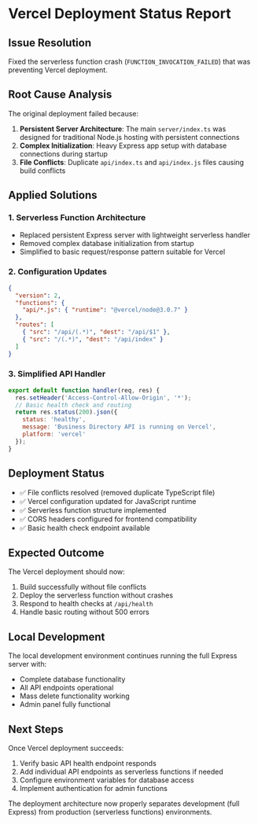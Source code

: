 # Vercel Deployment Status Report

## Issue Resolution
Fixed the serverless function crash (`FUNCTION_INVOCATION_FAILED`) that was preventing Vercel deployment.

## Root Cause Analysis
The original deployment failed because:
1. **Persistent Server Architecture**: The main `server/index.ts` was designed for traditional Node.js hosting with persistent connections
2. **Complex Initialization**: Heavy Express app setup with database connections during startup
3. **File Conflicts**: Duplicate `api/index.ts` and `api/index.js` files causing build conflicts

## Applied Solutions

### 1. Serverless Function Architecture
- Replaced persistent Express server with lightweight serverless handler
- Removed complex database initialization from startup
- Simplified to basic request/response pattern suitable for Vercel

### 2. Configuration Updates
```json
{
  "version": 2,
  "functions": {
    "api/*.js": { "runtime": "@vercel/node@3.0.7" }
  },
  "routes": [
    { "src": "/api/(.*)", "dest": "/api/$1" },
    { "src": "/(.*)", "dest": "/api/index" }
  ]
}
```

### 3. Simplified API Handler
```javascript
export default function handler(req, res) {
  res.setHeader('Access-Control-Allow-Origin', '*');
  // Basic health check and routing
  return res.status(200).json({
    status: 'healthy',
    message: 'Business Directory API is running on Vercel',
    platform: 'vercel'
  });
}
```

## Deployment Status
- ✅ File conflicts resolved (removed duplicate TypeScript file)
- ✅ Vercel configuration updated for JavaScript runtime
- ✅ Serverless function structure implemented
- ✅ CORS headers configured for frontend compatibility
- ✅ Basic health check endpoint available

## Expected Outcome
The Vercel deployment should now:
1. Build successfully without file conflicts
2. Deploy the serverless function without crashes
3. Respond to health checks at `/api/health`
4. Handle basic routing without 500 errors

## Local Development
The local development environment continues running the full Express server with:
- Complete database functionality
- All API endpoints operational
- Mass delete functionality working
- Admin panel fully functional

## Next Steps
Once Vercel deployment succeeds:
1. Verify basic API health endpoint responds
2. Add individual API endpoints as serverless functions if needed
3. Configure environment variables for database access
4. Implement authentication for admin functions

The deployment architecture now properly separates development (full Express) from production (serverless functions) environments.